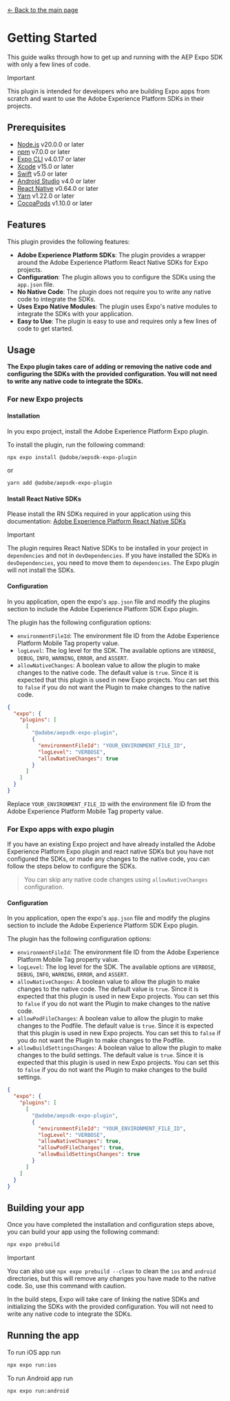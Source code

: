 [&#8592; Back to the main page](../README.md)

# Getting Started

This guide walks through how to get up and running with the AEP Expo SDK with only a few lines of code.

> [!IMPORTANT]
> This plugin is intended for developers who are building Expo apps from scratch and want to use the Adobe Experience Platform SDKs in their projects.

## Prerequisites

- [Node.js](https://nodejs.org/en/download/) v20.0.0 or later
- [npm](https://www.npmjs.com/get-npm) v7.0.0 or later
- [Expo CLI](https://docs.expo.dev/get-started/installation/) v4.0.17 or later
- [Xcode](https://developer.apple.com/xcode/) v15.0 or later
- [Swift](https://swift.org/download/) v5.0 or later
- [Android Studio](https://developer.android.com/studio) v4.0 or later
- [React Native](https://reactnative.dev/docs/environment-setup) v0.64.0 or later
- [Yarn](https://classic.yarnpkg.com/en/docs/install) v1.22.0 or later
- [CocoaPods](https://cocoapods.org/) v1.10.0 or later

## Features

This plugin provides the following features:

- **Adobe Experience Platform SDKs**: The plugin provides a wrapper around the Adobe Experience Platform React Native SDKs for Expo projects.
- **Configuration**: The plugin allows you to configure the SDKs using the `app.json` file.
- **No Native Code**: The plugin does not require you to write any native code to integrate the SDKs.
- **Uses Expo Native Modules**: The plugin uses Expo's native modules to integrate the SDKs with your application.
- **Easy to Use**: The plugin is easy to use and requires only a few lines of code to get started.

## Usage

**The Expo plugin takes care of adding or removing the native code and configuring the SDKs with the provided configuration. You will not need to write any native code to integrate the SDKs.**

### For new Expo projects

#### Installation

In you expo project, install the Adobe Experience Platform Expo plugin.

To install the plugin, run the following command:

```bash
npx expo install @adobe/aepsdk-expo-plugin
```

or

```bash
yarn add @adobe/aepsdk-expo-plugin
```

#### Install React Native SDKs

Please install the RN SDKs required in your application using this documentation: [Adobe Experience Platform React Native SDKs](https://github.com/adobe/aepsdk-react-native?tab=readme-ov-file#installation)

> [!IMPORTANT]
> The plugin requires React Native SDKs to be installed in your project in `dependencies` and not in `devDependencies`. If you have installed the SDKs in `devDependencies`, you need to move them to `dependencies`. The Expo plugin will not install the SDKs.


#### Configuration

In you application, open the expo's `app.json` file and modify the plugins section to include the Adobe Experience Platform SDK Expo plugin.

The plugin has the following configuration options:

- `environmentFileId`: The environment file ID from the Adobe Experience Platform Mobile Tag property value.
- `logLevel`: The log level for the SDK. The available options are `VERBOSE`, `DEBUG`, `INFO`, `WARNING`, `ERROR`, and `ASSERT`.
- `allowNativeChanges`: A boolean value to allow the plugin to make changes to the native code. The default value is `true`. Since it is expected that this plugin is used in new Expo projects. You can set this to `false` if you do not want the Plugin to make changes to the native code.

```json
{
  "expo": {
    "plugins": [
      [
        "@adobe/aepsdk-expo-plugin",
        {
          "environmentFileId": "YOUR_ENVIRONMENT_FILE_ID",
          "logLevel": "VERBOSE",
          "allowNativeChanges": true
        }
      ]
    ]
  }
}
```

Replace `YOUR_ENVIRONMENT_FILE_ID` with the environment file ID from the Adobe Experience Platform Mobile Tag property value.

### For Expo apps with expo plugin

If you have an existing Expo project and have already installed the Adobe Experience Platform Expo plugin and react native SDKs but you have not configured the SDKs, or made any changes to the native code, you can follow the steps below to configure the SDKs.

> You can skip any native code changes using `allowNativeChanges` configuration.

#### Configuration

In you application, open the expo's `app.json` file and modify the plugins section to include the Adobe Experience Platform SDK Expo plugin.

The plugin has the following configuration options:

- `environmentFileId`: The environment file ID from the Adobe Experience Platform Mobile Tag property value.
- `logLevel`: The log level for the SDK. The available options are `VERBOSE`, `DEBUG`, `INFO`, `WARNING`, `ERROR`, and `ASSERT`.
- `allowNativeChanges`: A boolean value to allow the plugin to make changes to the native code. The default value is `true`. Since it is expected that this plugin is used in new Expo projects. You can set this to `false` if you do not want the Plugin to make changes to the native code.
- `allowPodFileChanges`: A boolean value to allow the plugin to make changes to the Podfile. The default value is `true`. Since it is expected that this plugin is used in new Expo projects. You can set this to `false` if you do not want the Plugin to make changes to the Podfile.
- `allowBuildSettingsChanges`: A boolean value to allow the plugin to make changes to the build settings. The default value is `true`. Since it is expected that this plugin is used in new Expo projects. You can set this to `false` if you do not want the Plugin to make changes to the build settings.

```json
{
  "expo": {
    "plugins": [
      [
        "@adobe/aepsdk-expo-plugin",
        {
          "environmentFileId": "YOUR_ENVIRONMENT_FILE_ID",
          "logLevel": "VERBOSE",
          "allowNativeChanges": true,
          "allowPodFileChanges": true,
          "allowBuildSettingsChanges": true
        }
      ]
    ]
  }
}
```


## Building your app

Once you have completed the installation and configuration steps above, you can build your app using the following command:

```bash
npx expo prebuild
```
> [!IMPORTANT]
>You can also use `npx expo prebuild --clean` to clean the `ios` and `android` directories, but this will remove any changes you have made to the native code. So, use this command with caution.

In the build steps, Expo will take care of linking the native SDKs and initializing the SDKs with the provided configuration. You will not need to write any native code to integrate the SDKs.

## Running the app

To run iOS app run

  ```bash
  npx expo run:ios
  ```

To run Android app run

  ```bash
  npx expo run:android
  ```
